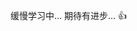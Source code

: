 缓慢学习中...
期待有进步...
👍

<!---
lyorz/lyorz is a ✨ special ✨ repository because its `README.md` (this file) appears on your GitHub profile.
You can click the Preview link to take a look at your changes.
--->
